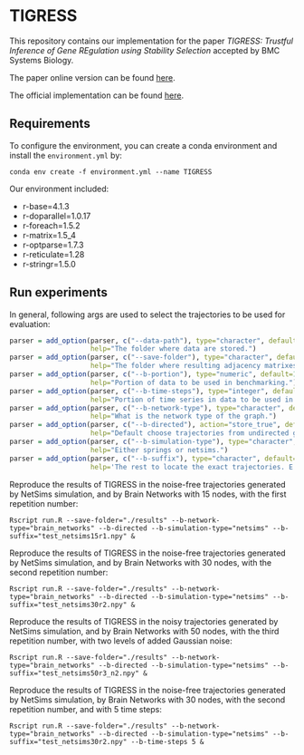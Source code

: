 # TIGRESS

This repository contains our implementation for the paper *TIGRESS: Trustful Inference of Gene REgulation using Stability Selection* accepted by BMC Systems Biology.

The paper online version can be found [here](https://bmcsystbiol.biomedcentral.com/articles/10.1186/1752-0509-6-145?report=reader).

The official implementation can be found [here](https://github.com/jpvert/tigress).

## Requirements

To configure the environment, you can create a conda environment and install the `environment.yml` by:

```shell
conda env create -f environment.yml --name TIGRESS
```

Our environment included:

- r-base=4.1.3
- r-doparallel=1.0.17
- r-foreach=1.5.2
- r-matrix=1.5_4
- r-optparse=1.7.3
- r-reticulate=1.28
- r-stringr=1.5.0

## Run experiments

In general, following args are used to select the trajectories to be used for evaluation:

```R
parser = add_option(parser, c("--data-path"), type="character", default="/work/projects/bsimds/backup/src/simulations/",
                    help="The folder where data are stored.")
parser = add_option(parser, c("--save-folder"), type="character", default="",
                    help="The folder where resulting adjacency matrixes are stored.")
parser = add_option(parser, c("--b-portion"), type="numeric", default=1.0,
                    help="Portion of data to be used in benchmarking.")
parser = add_option(parser, c("--b-time-steps"), type="integer", default=49L,
                    help="Portion of time series in data to be used in benchmarking")
parser = add_option(parser, c("--b-network-type"), type="character", default="",
                    help="What is the network type of the graph.")
parser = add_option(parser, c("--b-directed"), action="store_true", default=FALSE,
                    help="Default choose trajectories from undirected graphs.")
parser = add_option(parser, c("--b-simulation-type"), type="character", default="",
                    help="Either springs or netsims.")
parser = add_option(parser, c("--b-suffix"), type="character", default="",
                    help='The rest to locate the exact trajectories. E.g. "50r1_n1" for 50 nodes, rep 1 and noise level 1. Or "50r1" for 50 nodes, rep 1 and noise free.')
```

Reproduce the results of TIGRESS in the noise-free trajectories generated by NetSims simulation, and by Brain Networks with 15 nodes, with the first repetition number:

```shell
Rscript run.R --save-folder="./results" --b-network-type="brain_networks" --b-directed --b-simulation-type="netsims" --b-suffix="test_netsims15r1.npy" &
```

Reproduce the results of TIGRESS in the noise-free trajectories generated by NetSims simulation, and by Brain Networks with 30 nodes, with the second repetition number:

```shell
Rscript run.R --save-folder="./results" --b-network-type="brain_networks" --b-directed --b-simulation-type="netsims" --b-suffix="test_netsims30r2.npy" &
```

Reproduce the results of TIGRESS in the noisy trajectories generated by NetSims simulation, and by Brain Networks with 50 nodes, with the third repetition number, with two levels of added Gaussian noise:

```shell
Rscript run.R --save-folder="./results" --b-network-type="brain_networks" --b-directed --b-simulation-type="netsims" --b-suffix="test_netsims50r3_n2.npy" &
```

Reproduce the results of TIGRESS in the noise-free trajectories generated by NetSims simulation, by Brain Networks with 30 nodes, with the second repetition number, and with 5 time steps:

```shell
Rscript run.R --save-folder="./results" --b-network-type="brain_networks" --b-directed --b-simulation-type="netsims" --b-suffix="test_netsims30r2.npy" --b-time-steps 5 &
```

